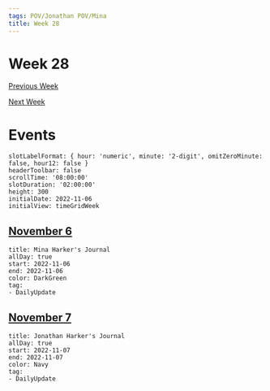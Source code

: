 ```yaml
---
tags: POV/Jonathan POV/Mina 
title: Week 28
---
```


# Week 28

[Previous Week](2022-W45)

[Next Week](2022-W47)

# Events

```itinerary
slotLabelFormat: { hour: 'numeric', minute: '2-digit', omitZeroMinute: false, hour12: false }
headerToolbar: false
scrollTime: '08:00:00'
slotDuration: '02:00:00'
height: 300
initialDate: 2022-11-06
initialView: timeGridWeek
```

## [November 6](2022-11-06.md)

```itinerary-event
title: Mina Harker's Journal
allDay: true
start: 2022-11-06
end: 2022-11-06
color: DarkGreen
tag:
- DailyUpdate
```

## [November 7](2022-11-07.md)

```itinerary-event
title: Jonathan Harker's Journal
allDay: true
start: 2022-11-07
end: 2022-11-07
color: Navy
tag:
- DailyUpdate
```

